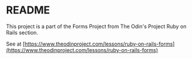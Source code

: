 # README

This project is a part of the Forms Project from The Odin's Project Ruby on Rails section.

See at [https://www.theodinproject.com/lessons/ruby-on-rails-forms](https://www.theodinproject.com/lessons/ruby-on-rails-forms)